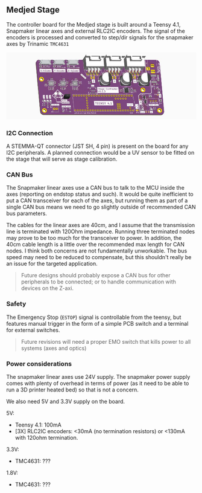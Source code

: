 ## Medjed Stage

The controller board for the Medjed stage is built around a Teensy 4.1, Snapmaker linear axes and external RLC2IC encoders. The signal of the encoders is processed and converted to step/dir signals for the snapmaker axes by Trinamic `TMC4631`

![](board-layout-preview-3D.JPG)

### I2C Connection

A STEMMA-QT connector (JST SH, 4 pin) is present on the board for any I2C peripherals. A planned connection would be a UV sensor to be fitted on the stage that will serve as stage calibration. 

### CAN Bus

The Snapmaker linear axes use a CAN bus to talk to the MCU inside the axes (reporting on endstop status and such). It would be quite inefficient to put a CAN transceiver for each of the axes, but running them as part of a single CAN bus means we need to go slightly outside of recommended CAN bus parameters. 

The cables for the linear axes are 40cm, and I assume that the transmission line is terminated with 120Ohm impedance. Running three terminated nodes may prove to be too much for the transceiver to power. In addition, the 40cm cable length is a little over the recommended max length for CAN nodes. I think both concerns are not fundamentally unworkable. The bus speed may need to be reduced to compensate, but this shouldn't really be an issue for the targeted application.

> Future designs should probably expose a CAN bus for other peripherals to be connected; or to handle communication with devices on the Z-axi.

### Safety

The Emergency Stop (`ESTOP`) signal is controllable from the teensy, but features manual trigger in the form of a simple PCB switch and a terminal for external switches. 

> Future revisions will need a proper EMO switch that kills power to all systems (axes and optics)

### Power considerations

The snapmaker linear axes use 24V supply. The snapmaker power supply comes with plenty of overhead in terms of power (as it need to be able to run a 3D printer heated bed) so that is not a concern. 

We also need 5V and 3.3V supply on the board.

5V:

* Teensy 4.1: 100mA
* [3X] RLC2IC encoders: <30mA (no termination resistors) or <130mA with 120ohm termination.

3.3V:

* TMC4631: ???

1.8V:

* TMC4631: ???